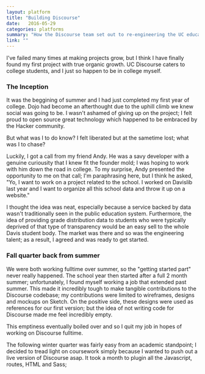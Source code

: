 ```yaml
---
layout: platform
title: "Building Discourse"
date:   2016-05-29
categories: platforms
summary: "How the Discourse team set out to re-engineering the UC education experience."
link: ""
---
```


I've failed many times at making projects grow, but I think I have finally found my first project with true organic growth. UC Discourse caters to college students, and I just so happen to be in college myself.

### The Inception
It was the beggining of summer and I had just completed my first year of college. Dojo had become an afterthought due to the uphill climb we knew social was going to be. I wasn't ashamed of giving up on the project; I felt proud to open source great technology which happened to be embraced by the Hacker community.

But what was I to do know? I felt liberated but at the sametime lost; what was I to chase?

Luckily, I got a call from my friend Andy. He was a savy developer with a genuine curiousity that I knew fit the founder mold; I was hoping to work with him down the road in college. To my surprise, Andy presented the opportunity to me on that call; I'm paraphrasing here, but I think he asked, "Yo, I want to work on a project related to the school. I worked on Davislib last year and I want to organize all this school data and throw it up on a website."

I thought the idea was neat, especially because a service backed by data wasn't traditionally seen in the public education system. Furthermore, the idea of providing grade distribution data to students who were typically deprived of that type of transparency would be an easy sell to the whole Davis student body. The market was there and so was the engineering talent; as a result, I agreed and was ready to get started.

### Fall quarter back from summer

We were both working fulltime over summer, so the "getting started part" never really happened. The school year then started after a full 2 month summer; unfortunately, I found myself working a job that extended past summer. This made it incredibly tough to make tangible contributions to the Discourse codebase; my contributions were limited to wireframes, designs and mockups on Sketch. On the positive side, these designs were used as references for our first version; but the idea of not writing code for Discourse made me feel incredibly empty.

This emptiness eventually boiled over and so I quit my job in hopes of working on Discourse fulltime.

The following winter quarter was fairly easy from an academic standpoint; I decided to tread light on coursework simply because I wanted to push out a live version of Discourse asap. It took a month to plugin all the Javascript, routes, HTML and Sass;

